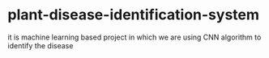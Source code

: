 # plant-disease-identification-system
it is machine learning based project in which we are using CNN algorithm to identify the disease
